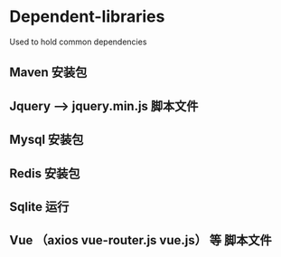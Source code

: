 # Dependent-libraries
Used to hold common dependencies


## Maven   安装包

## Jquery --> jquery.min.js   脚本文件 

## Mysql   安装包

## Redis  安装包

## Sqlite 运行 

## Vue （axios vue-router.js  vue.js）  等  脚本文件


